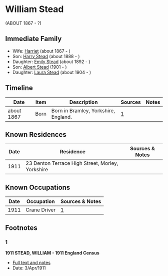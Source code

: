 ﻿---
layout: person
subject_key: i44546659
permalink: /people/i44546659
---

# William Stead
(ABOUT 1867 - ?)

## Immediate Family

* Wife: [Harriet](./@98128898@-harriet-b1867-d.md) (about 1867 - )
* Son: [Harry Stead](./@68900898@-harry-stead-b1888-d.md) (about 1888 - )
* Daughter: [Emily Stead](./@58190216@-emily-stead-b1892-d.md) (about 1892 - )
* Son: [Albert Stead](./@51674188@-albert-stead-b1901-d.md) (1901 - )
* Daughter: [Laura Stead](./@67809808@-laura-stead-b1904-d.md) (about 1904 - )

## Timeline

Date | Item | Description | Sources | Notes
---|---|---|---|---
about 1867 | Born | Born in Bramley, Yorkshire, England. | [1](#1) | 

## Known Residences

Date | Residence | Sources & Notes
---|---|---
1911 | 23 Denton Terrace High Street, Morley, Yorkshire | 

## Known Occupations

Date | Occupation | Sources & Notes
---|---|---
1911 | Crane Driver | [1](#1)

## Footnotes

### 1

**1911 STEAD, WILLIAM - 1911 England Census**

* [Full text and notes](../sources/@17286223@-1911-stead,-william-1911-england-census.md)
* Date: 3/Apr/1911

